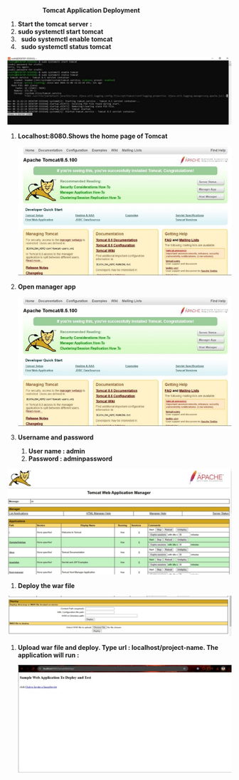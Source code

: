 ﻿
`			`**Tomcat Application Deployment**

1. **Start the tomcat server :**
1. **sudo systemctl start tomcat**
1. ` `**sudo systemctl enable tomcat**
1. ` `**sudo systemctl status tomcat**

![](Aspose.Words.abffee04-dbe3-4746-9794-90d2b7b235b8.001.jpeg)

1. **Localhost:8080.Shows the home page of Tomcat**

   ![ref1]

1. **Open manager app**

   ![ref1]

1. **Username and password**
   1. **User name : admin**
   1. **Password : adminpassword**

![](Aspose.Words.abffee04-dbe3-4746-9794-90d2b7b235b8.003.jpeg)

1. **Deploy the war file**

![](Aspose.Words.abffee04-dbe3-4746-9794-90d2b7b235b8.004.jpeg)

1. **Upload war file and deploy. Type url : localhost/project-name. The application will run :**

   ![](Aspose.Words.abffee04-dbe3-4746-9794-90d2b7b235b8.005.jpeg)

[ref1]: Aspose.Words.abffee04-dbe3-4746-9794-90d2b7b235b8.002.jpeg
